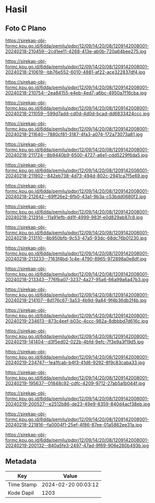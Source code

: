 # Hasil

## Foto C Plano

https://sirekap-obj-formc.kpu.go.id/6dda/pemilu/pdpr/12/09/14/20/08/1209142008001-20240218-210459--2cd1ee11-4268-413e-ab0b-720a64bee275.jpg

https://sirekap-obj-formc.kpu.go.id/6dda/pemilu/pdpr/12/09/14/20/08/1209142008001-20240218-210619--bb76e552-6010-4881-af22-ace322837df4.jpg

https://sirekap-obj-formc.kpu.go.id/6dda/pemilu/pdpr/12/09/14/20/08/1209142008001-20240218-210754--2ea84155-e4eb-4ed7-a6bc-4950a7f16cba.jpg

https://sirekap-obj-formc.kpu.go.id/6dda/pemilu/pdpr/12/09/14/20/08/1209142008001-20240218-211059--599d7add-cd0d-4d0d-bcad-dd6833424ccc.jpg

https://sirekap-obj-formc.kpu.go.id/6dda/pemilu/pdpr/12/09/14/20/08/1209142008001-20240218-211640--7880cf81-3187-4fa3-a074-172a73073a81.jpg

https://sirekap-obj-formc.kpu.go.id/6dda/pemilu/pdpr/12/09/14/20/08/1209142008001-20240218-211724--8b9440b9-6500-4727-a6e1-cdd5229f6da5.jpg

https://sirekap-obj-formc.kpu.go.id/6dda/pemilu/pdpr/12/09/14/20/08/1209142008001-20240218-211902--842eb738-4d73-494d-802c-2941ca7f5e69.jpg

https://sirekap-obj-formc.kpu.go.id/6dda/pemilu/pdpr/12/09/14/20/08/1209142008001-20240218-212642--69ff26e2-6fb0-43a1-9b3a-c53bdd0680f2.jpg

https://sirekap-obj-formc.kpu.go.id/6dda/pemilu/pdpr/12/09/14/20/08/1209142008001-20240218-212914--11a91efb-dd1f-4999-983f-e0d829ab87c8.jpg

https://sirekap-obj-formc.kpu.go.id/6dda/pemilu/pdpr/12/09/14/20/08/1209142008001-20240218-213110--8b950bfb-9c53-47a5-93dc-68dc76b01230.jpg

https://sirekap-obj-formc.kpu.go.id/6dda/pemilu/pdpr/12/09/14/20/08/1209142008001-20240218-213233--7163f4bd-1c4e-4790-8965-972898a0e8df.jpg

https://sirekap-obj-formc.kpu.go.id/6dda/pemilu/pdpr/12/09/14/20/08/1209142008001-20240218-213343--776fba07-3237-4a27-95a6-66a99a6a47b3.jpg

https://sirekap-obj-formc.kpu.go.id/6dda/pemilu/pdpr/12/09/14/20/08/1209142008001-20240218-214107--8d176c67-3a53-4b9d-9a84-9f4b36db2f4b.jpg

https://sirekap-obj-formc.kpu.go.id/6dda/pemilu/pdpr/12/09/14/20/08/1209142008001-20240219-234613--873c4eef-b03c-4ccc-982a-8dbbbd7d616c.jpg

https://sirekap-obj-formc.kpu.go.id/6dda/pemilu/pdpr/12/09/14/20/08/1209142008001-20240219-141404--d3f5ed02-022b-4bfd-9efc-7f3e9a3f19d5.jpg

https://sirekap-obj-formc.kpu.go.id/6dda/pemilu/pdpr/12/09/14/20/08/1209142008001-20240219-234747--1ea1fcab-b4f3-41d6-9292-8f9c83caba33.jpg

https://sirekap-obj-formc.kpu.go.id/6dda/pemilu/pdpr/12/09/14/20/08/1209142008001-20240219-195637--01848c92-cdfc-4209-9712-27ab5a1b044f.jpg

https://sirekap-obj-formc.kpu.go.id/6dda/pemilu/pdpr/12/09/14/20/08/1209142008001-20240219-200527--e2512b86-de23-49e9-8359-840d4acf38eb.jpg

https://sirekap-obj-formc.kpu.go.id/6dda/pemilu/pdpr/12/09/14/20/08/1209142008001-20240218-221816--fa0004f1-25ef-4f86-87ee-01a5862ee31a.jpg

https://sirekap-obj-formc.kpu.go.id/6dda/pemilu/pdpr/12/09/14/20/08/1209142008001-20240219-200132--840a5fe3-2497-47ad-9f69-906e280b493b.jpg


## Metadata

| Key        | Value               |
| ---------- | ------------------- |
| Time Stamp | 2024-02-20 00:03:12 |
| Kode Dapil | 1203                |



